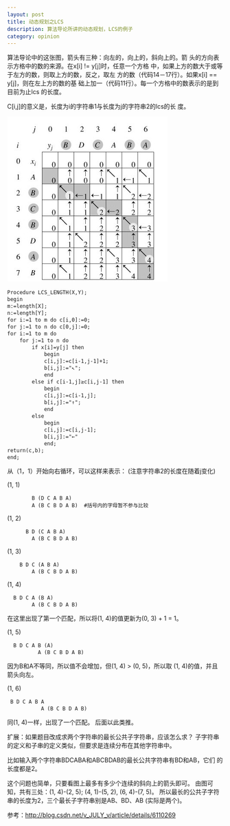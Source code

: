 ```yaml
---
layout: post
title: 动态规划之LCS
description: 算法导论所讲的动态规划，LCS的例子
category: opinion 
---
```


算法导论中的这张图，箭头有三种：向左的，向上的，斜向上的。箭
头的方向表示方格中的数的来源。在x[i] != y[j]时，任意一个方格
中，如果上方的数大于或等于左方的数，则取上方的数，反之，取左
方的数（代码14－17行）。如果x[i] == y[j]，则在左上方的数的基
础上加一（代码11行）。每一个方格中的数表示的是到目前为止lcs
的长度。

C[i,j]的意义是，长度为i的字符串1与长度为j的字符串2的lcs的长
度。

![图](/images/dp.jpg)

    Procedure LCS_LENGTH(X,Y);  
    begin  
    m:=length[X];  
    n:=length[Y];  
    for i:=1 to m do c[i,0]:=0;  
    for j:=1 to n do c[0,j]:=0;  
    for i:=1 to m do  
        for j:=1 to n do  
            if x[i]=y[j] then  
                begin  
                c[i,j]:=c[i-1,j-1]+1;  
                b[i,j]:="↖";  
                end  
            else if c[i-1,j]≥c[i,j-1] then  
                begin  
                c[i,j]:=c[i-1,j];  
                b[i,j]:="↑";  
                end  
            else  
                begin  
                c[i,j]:=c[i,j-1];  
                b[i,j]:="←"  
                end;  
    return(c,b);  
    end;

从（1，1）开始向右循环，可以这样来表示：
(注意字符串2的长度在随着j变化)

(1, 1)

            B (D C A B A)
            A (B C B D A B)  #括号内的字母暂不参与比较

(1, 2)

          B D (C A B A)
            A (B C B D A B)

(1, 3)

        B D C (A B A)
            A (B C B D A B)

(1, 4)

      B D C A (B A)
            A (B C B D A B)

在这里出现了第一个匹配，所以将(1, 4)的值更新为(0, 3) + 1 = 1。

(1, 5)

      B D C A B (A)
              A (B C B D A B)

因为B和A不等同，所以值不会增加，但(1, 4) > (0, 5)，所以取
(1, 4)的值，并且箭头向左。

(1, 6)

     B D C A B A
               A (B C B D A B)

同(1, 4)一样，出现了一个匹配。
后面以此类推。

扩展：如果题目改成求两个字符串的最长公共子字符串，应该怎么求？
子字符串的定义和子串的定义类似，但要求是连续分布在其他字符串中。

比如输入两个字符串BDCABA和ABCBDAB的最长公共字符串有BD和AB，它们
的长度都是2。

这个问题也简单，只要看图上最多有多少个连续的斜向上的箭头即可。
由图可知，共有三处：(1, 4)-(2, 5); (4, 1)-(5, 2), (6, 4)-(7, 5)。
所以最长的公共子字符串的长度为2，三个最长子字符串别是AB、BD、AB
(实际是两个)。

参考：http://blog.csdn.net/v_JULY_v/article/details/6110269
